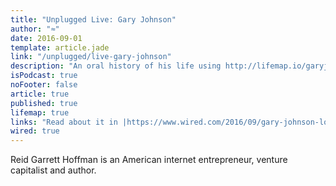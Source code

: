 ```yaml
---
title: "Unplugged Live: Gary Johnson"
author: "≈"
date: 2016-09-01
template: article.jade
link: "/unplugged/live-gary-johnson"
description: "An oral history of his life using http://lifemap.io/garyjohnson"
isPodcast: true
noFooter: false
article: true
published: true
lifemap: true
links: "Read about it in |https://www.wired.com/2016/09/gary-johnson-looks-perfectly-ease-vr-headset-face/"
wired: true
---
```


<p>
  Reid Garrett Hoffman is an American internet entrepreneur, venture capitalist and author.
</p>
